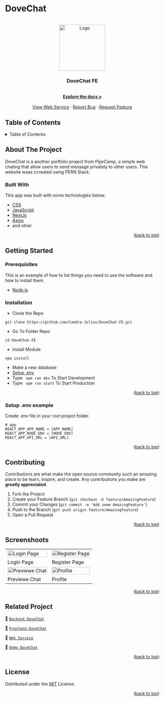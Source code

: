 # DoveChat
<div id="top"></div>

<!-- PROJECT LOGO -->
<br />
<div align="center">
  <a href="https://github.com/Candra-Julius/Cafein-BackEnd">
    <img src="https://res.cloudinary.com/candrajulius/image/upload/v1659877666/readme/Login_nmf7et.jpg" alt="Logo" width="150px">
  </a>

  <h3 align="center">DoveChat FE</h3>

  <p align="center">
    <br />
    <a href="#table-of-contents"><strong>Explore the docs »</strong></a>
    <br />
    <br />
    <a href="https://dove-chat.herokuapp.com/">View Web Service</a>
    ·
    <a href="https://github.com/Candra-Julius/DoveChat-FE/issues">Report Bug</a>
    ·
    <a href="https://github.com/Candra-Julius/DoveChat-FE/issues">Request Feature</a>
  </p>

</div>

<!-- TABLE OF CONTENTS -->
## Table of Contents
<details>
  <summary>Table of Contents</summary>
  <ol>
    <li>
      <a href="#about-the-project">About The Project</a>
      <ul>
        <li><a href="#built-with">Built With</a></li>
      </ul>
    </li>
    <li>
      <a href="#getting-started">Getting Started</a>
      <ul>
        <li><a href="#prerequisites">Prerequisites</a></li>
        <li><a href="#requirements">Requirements</a></li>
        <li><a href="#installation">Installation</a></li>
        <li><a href="#setup-env-example">Setup .env example</a></li>
      </ul>
    </li>
    <li><a href="#contributing">Contributing</a></li>
    <li><a href="#related-project">Related Project</a></li>
    <li><a href="#contributing">Contributing</a></li>
    <li><a href="#our-team">Contact</a></li>
    <li><a href="#license">License</a></li>
  </ol>
</details>

<!-- ABOUT THE PROJECT -->
## About The Project
DoveChat is a another portfolio project from PijarCamp, a simple web chating that allow users to send message privately to other users. This website waas ccreated using PERN Stack.

### Built With
This app was built with some technologies below:
- [CSS](https://developer.mozilla.org/en-US/docs/Web/CSS)
- [JavaScript](https://www.javascript.com/)
- [NextJs](https://nextjs.org/)
- [Axios](https://axios-http.com/)
- and other

<p align="right">(<a href="#top">back to top</a>)</p>

<!-- GETTING STARTED -->
## Getting Started

### Prerequisites

This is an example of how to list things you need to use the software and how to install them.

* [Node.js](https://nodejs.org/en/download/)

### Installation

- Clone the Repo
```
git clone https://github.com/Candra-Julius/DoveChat-FE.git
```
- Go To Folder Repo
```
cd DoveChat-FE
```
- Install Module
```
npm install
```
- Make a new database
- <a href="#setup-env-example">Setup .env</a>
- Type ` npm run dev` To Start Development
- Type ` npm run start` To Start Production

<p align="right">(<a href="#top">back to top</a>)</p>

### Setup .env example

Create .env file in your root project folder.

```env
# app
REACT_APP_APP_NAME = [APP_NAME]
REACT_APP_NODE_ENV = [NODE_ENV]
REACT_APP_API_URL = [API_URL]
```

<p align="right">(<a href="#top">back to top</a>)</p>

<!-- CONTRIBUTING -->
## Contributing

Contributions are what make the open source community such an amazing place to be learn, inspire, and create. Any contributions you make are **greatly appreciated**.

1. Fork the Project
2. Create your Feature Branch (`git checkout -b feature/AmazingFeature`)
3. Commit your Changes (`git commit -m 'Add some AmazingFeature'`)
4. Push to the Branch (`git push origin feature/AmazingFeature`)
5. Open a Pull Request

<p align="right">(<a href="#top">back to top</a>)</p>

## Screenshoots

<p align="center" display=flex>
   
<table>
 
  <tr>
    <td><image src="https://res.cloudinary.com/candrajulius/image/upload/v1659877666/readme/Login_nmf7et.jpg" alt="Login Page" width=100%></td>
    <td><image src="https://res.cloudinary.com/candrajulius/image/upload/v1659880185/readme/Register_j53y2u.jpg" alt="Register Page" width=100%/></td>
  </tr>
   <tr>
    <td>Login Page</td>
    <td>Register Page</td>
  </tr>
  <tr>
    <td><image src="https://res.cloudinary.com/candrajulius/image/upload/v1659877666/readme/Chat_previewe_n2ya3j.jpg" alt="Previewe Chat" width=100%></td>
    <td><image src="https://res.cloudinary.com/candrajulius/image/upload/v1659877666/readme/Profile_n51hpa.jpg" alt="Profile" width=100%/></td>
  </tr>
  <tr>
    <td>Previewe Chat</td>
    <td>Profile</td>
  </tr>
</table>
      
</p>
<p align="right">(<a href="#top">back to top</a>)</p>

## Related Project
:rocket: [`Backend DoveChat`](https://github.com/Candra-Julius/DoveChat-BE)

:rocket: [`Frontend DoveChat`](https://github.com/Candra-Julius/DoveChat-FE)

:rocket: [`Web Service`](https://dove-chat.herokuapp.com/)

:rocket: [`Demo DoveChat`](https://dove-chat-fe.vercel.app/login)

<p align="right">(<a href="#top">back to top</a>)</p>

## License
Distributed under the [MIT](/LICENSE) License.

<p align="right">(<a href="#top">back to top</a>)</p>

